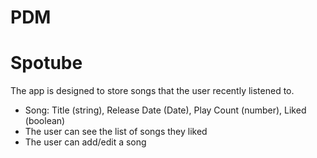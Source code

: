 # PDM

# Spotube
The app is designed to store songs that the user recently listened to.

- Song: Title (string), Release Date (Date), Play Count (number), Liked (boolean)
- The user can see the list of songs they liked
- The user can add/edit a song